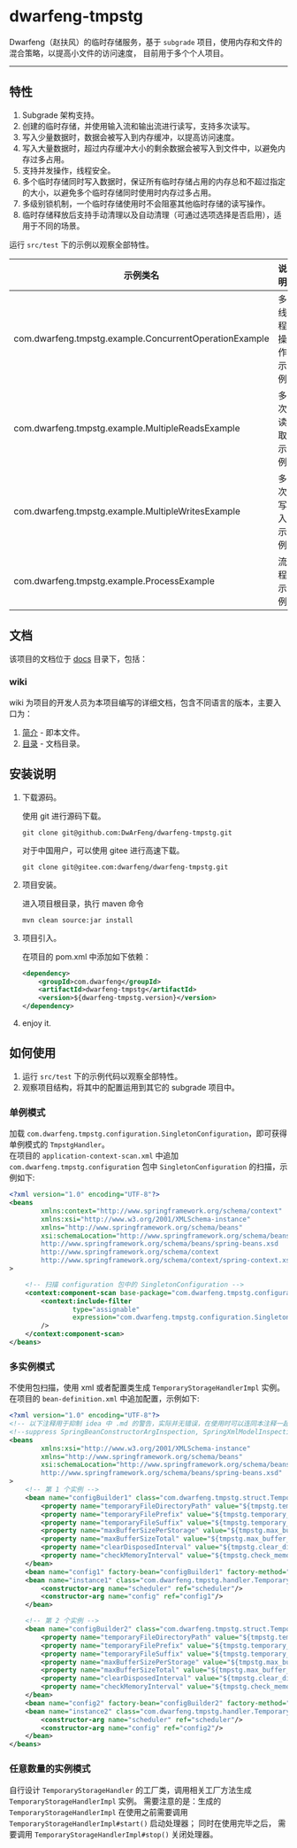 # dwarfeng-tmpstg

Dwarfeng（赵扶风）的临时存储服务，基于 `subgrade` 项目，使用内存和文件的混合策略，以提高小文件的访问速度，
目前用于多个个人项目。

---

## 特性

1. Subgrade 架构支持。
2. 创建的临时存储，并使用输入流和输出流进行读写，支持多次读写。
3. 写入少量数据时，数据会被写入到内存缓冲，以提高访问速度。
4. 写入大量数据时，超过内存缓冲大小的剩余数据会被写入到文件中，以避免内存过多占用。
5. 支持并发操作，线程安全。
6. 多个临时存储同时写入数据时，保证所有临时存储占用的内存总和不超过指定的大小，以避免多个临时存储同时使用时内存过多占用。
7. 多级别锁机制，一个临时存储使用时不会阻塞其他临时存储的读写操作。
8. 临时存储释放后支持手动清理以及自动清理（可通过选项选择是否启用），适用于不同的场景。

运行 `src/test` 下的示例以观察全部特性。

| 示例类名                                                   | 说明      |
|--------------------------------------------------------|---------|
| com.dwarfeng.tmpstg.example.ConcurrentOperationExample | 多线程操作示例 |
| com.dwarfeng.tmpstg.example.MultipleReadsExample       | 多次读取示例  |
| com.dwarfeng.tmpstg.example.MultipleWritesExample      | 多次写入示例  |
| com.dwarfeng.tmpstg.example.ProcessExample             | 流程示例    |

## 文档

该项目的文档位于 [docs](../../../docs) 目录下，包括：

### wiki

wiki 为项目的开发人员为本项目编写的详细文档，包含不同语言的版本，主要入口为：

1. [简介](./Introduction.md) - 即本文件。
2. [目录](./Contents.md) - 文档目录。

## 安装说明

1. 下载源码。

   使用 git 进行源码下载。

   ```shell
   git clone git@github.com:DwArFeng/dwarfeng-tmpstg.git
   ```

   对于中国用户，可以使用 gitee 进行高速下载。

   ```shell
   git clone git@gitee.com:dwarfeng/dwarfeng-tmpstg.git
   ```

2. 项目安装。

   进入项目根目录，执行 maven 命令

   ```shell
   mvn clean source:jar install
   ```

3. 项目引入。

   在项目的 pom.xml 中添加如下依赖：

   ```xml
   <dependency>
       <groupId>com.dwarfeng</groupId>
       <artifactId>dwarfeng-tmpstg</artifactId>
       <version>${dwarfeng-tmpstg.version}</version>
   </dependency>
   ```

4. enjoy it.

## 如何使用

1. 运行 `src/test` 下的示例代码以观察全部特性。
2. 观察项目结构，将其中的配置运用到其它的 subgrade 项目中。

### 单例模式

加载 `com.dwarfeng.tmpstg.configuration.SingletonConfiguration`，即可获得单例模式的 `TmpstgHandler`。  
在项目的 `application-context-scan.xml` 中追加 `com.dwarfeng.tmpstg.configuration` 包中
`SingletonConfiguration` 的扫描，示例如下:

```xml
<?xml version="1.0" encoding="UTF-8"?>
<beans
        xmlns:context="http://www.springframework.org/schema/context"
        xmlns:xsi="http://www.w3.org/2001/XMLSchema-instance"
        xmlns="http://www.springframework.org/schema/beans"
        xsi:schemaLocation="http://www.springframework.org/schema/beans
        http://www.springframework.org/schema/beans/spring-beans.xsd
        http://www.springframework.org/schema/context
        http://www.springframework.org/schema/context/spring-context.xsd"
>

    <!-- 扫描 configuration 包中的 SingletonConfiguration -->
    <context:component-scan base-package="com.dwarfeng.tmpstg.configuration" use-default-filters="false">
        <context:include-filter
                type="assignable"
                expression="com.dwarfeng.tmpstg.configuration.SingletonConfiguration"
        />
    </context:component-scan>
</beans>
```

### 多实例模式

不使用包扫描，使用 xml 或者配置类生成 `TemporaryStorageHandlerImpl` 实例。  
在项目的 `bean-definition.xml` 中追加配置，示例如下:

```xml
<?xml version="1.0" encoding="UTF-8"?>
<!-- 以下注释用于抑制 idea 中 .md 的警告，实际并无错误，在使用时可以连同本注释一起删除。 -->
<!--suppress SpringBeanConstructorArgInspection, SpringXmlModelInspection, SpringPlaceholdersInspection -->
<beans
        xmlns:xsi="http://www.w3.org/2001/XMLSchema-instance"
        xmlns="http://www.springframework.org/schema/beans"
        xsi:schemaLocation="http://www.springframework.org/schema/beans
        http://www.springframework.org/schema/beans/spring-beans.xsd"
>
    <!-- 第 1 个实例 -->
    <bean name="configBuilder1" class="com.dwarfeng.tmpstg.struct.TemporaryStorageConfig.Builder">
        <property name="temporaryFileDirectoryPath" value="${tmpstg.temporary_file_directory_path.1}"/>
        <property name="temporaryFilePrefix" value="${tmpstg.temporary_file_prefix.1}"/>
        <property name="temporaryFileSuffix" value="${tmpstg.temporary_file_suffix.1}"/>
        <property name="maxBufferSizePerStorage" value="${tmpstg.max_buffer_size_per_storage.1}"/>
        <property name="maxBufferSizeTotal" value="${tmpstg.max_buffer_size_total.1}"/>
        <property name="clearDisposedInterval" value="${tmpstg.clear_disposed_interval.1}"/>
        <property name="checkMemoryInterval" value="${tmpstg.check_memory_interval.1}"/>
    </bean>
    <bean name="config1" factory-bean="configBuilder1" factory-method="build"/>
    <bean name="instance1" class="com.dwarfeng.tmpstg.handler.TemporaryStorageHandlerImpl">
        <constructor-arg name="scheduler" ref="scheduler"/>
        <constructor-arg name="config" ref="config1"/>
    </bean>

    <!-- 第 2 个实例 -->
    <bean name="configBuilder2" class="com.dwarfeng.tmpstg.struct.TemporaryStorageConfig.Builder">
        <property name="temporaryFileDirectoryPath" value="${tmpstg.temporary_file_directory_path.2}"/>
        <property name="temporaryFilePrefix" value="${tmpstg.temporary_file_prefix.2}"/>
        <property name="temporaryFileSuffix" value="${tmpstg.temporary_file_suffix.2}"/>
        <property name="maxBufferSizePerStorage" value="${tmpstg.max_buffer_size_per_storage.2}"/>
        <property name="maxBufferSizeTotal" value="${tmpstg.max_buffer_size_total.2}"/>
        <property name="clearDisposedInterval" value="${tmpstg.clear_disposed_interval.2}"/>
        <property name="checkMemoryInterval" value="${tmpstg.check_memory_interval.2}"/>
    </bean>
    <bean name="config2" factory-bean="configBuilder2" factory-method="build"/>
    <bean name="instance2" class="com.dwarfeng.tmpstg.handler.TemporaryStorageHandlerImpl">
        <constructor-arg name="scheduler" ref="scheduler"/>
        <constructor-arg name="config" ref="config2"/>
    </bean>
</beans>
```

### 任意数量的实例模式

自行设计 `TemporaryStorageHandler` 的工厂类，调用相关工厂方法生成 `TemporaryStorageHandlerImpl` 实例。
需要注意的是：生成的 `TemporaryStorageHandlerImpl` 在使用之前需要调用 `TemporaryStorageHandlerImpl#start()` 启动处理器；
同时在使用完毕之后， 需要调用 `TemporaryStorageHandlerImpl#stop()` 关闭处理器。
